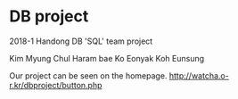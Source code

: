 # DB project

2018-1 Handong DB 'SQL' team project

Kim Myung Chul Haram bae Ko Eonyak  Koh Eunsung

Our project can be seen on the homepage. http://watcha.o-r.kr/dbproject/button.php 

